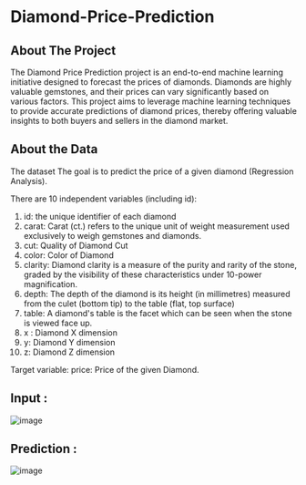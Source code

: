 # Diamond-Price-Prediction

## About The Project

The Diamond Price Prediction project is an end-to-end machine learning initiative designed to forecast the prices of diamonds. Diamonds are highly valuable gemstones, and their prices can vary significantly based on various factors. This project aims to leverage machine learning techniques to provide accurate predictions of diamond prices, thereby offering valuable insights to both buyers and sellers in the diamond market.

## About the Data

The dataset The goal is to predict the price of a given diamond (Regression Analysis).

There are 10 independent variables (including id):

1. id: the unique identifier of each diamond
2. carat: Carat (ct.) refers to the unique unit of weight measurement used exclusively to weigh gemstones and diamonds.
3. cut: Quality of Diamond Cut
4. color: Color of Diamond
5. clarity: Diamond clarity is a measure of the purity and rarity of the stone, graded by the visibility of these characteristics under 10-power magnification.
6. depth: The depth of the diamond is its height (in millimetres) measured from the culet (bottom tip) to the table (flat, top surface)
7. table: A diamond's table is the facet which can be seen when the stone is viewed face up.
8. x : Diamond X dimension
9. y: Diamond Y dimension
10. z: Diamond Z dimension

Target variable:
price: Price of the given Diamond.

## Input : 
![image](https://github.com/user-attachments/assets/e56ceb04-c520-4805-bd6f-eb238ffed08f)

## Prediction : 

![image](https://github.com/user-attachments/assets/eab5e3fd-b7de-487c-8ff0-b840e8b8b00a)
